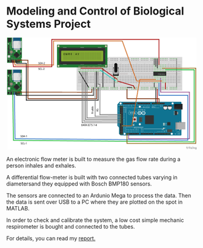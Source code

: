 # Modeling and Control of Biological Systems Project

<p align="center">
<img src="https://github.com/emreay-/ITUProjects/blob/master/Modeling%20and%20Ctrl%20of%20Biological%20Systems/Figures-Charts/circuit_bb.png" width="500">
</p>

An electronic flow meter is built to measure the gas flow rate during a person inhales and exhales.

A differential flow-meter is built with two connected tubes varying in diametersand they equipped with Bosch BMP180 sensors.

The sensors are connected to an Ardunio Mega to process the data. Then the data is sent over USB to a PC where they are plotted on the spot in MATLAB.

In order to check and calibrate the system, a low cost simple mechanic respirometer is bought and connected to the tubes. 

For details, you can read my [report.](https://github.com/emreay-/ITUProjects/blob/master/Modeling%20and%20Ctrl%20of%20Biological%20Systems/Report/Modelling%20and%20Control%20of%20Biological%20Systems%20Project%20-%20Emre%20Ay.pdf) 
